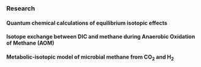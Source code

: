 ### Research

#### Quantum chemical calculations of equilibrium isotopic effects

#### Isotope exchange between DIC and methane during Anaerobic Oxidation of Methane (AOM)

#### Metabolic-isotopic model of microbial methane from CO<sub>2</sub> and H<sub>2</sub>
